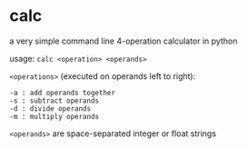 # calc
a very simple command line 4-operation calculator in python

usage: `calc <operation> <operands>`

`<operations>` (executed on operands left to right):

```
-a : add operands together
-s : subtract operands
-d : divide operands
-m : multiply operands
```

`<operands>` are space-separated integer or float strings
